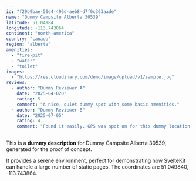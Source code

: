 ```yaml
---
id: "f29b9bae-50e4-496d-aeb8-d7f0c363aade"
name: "Dummy Campsite Alberta 30539"
latitude: 51.04984
longitude: -113.743864
continent: "north-america"
country: "canada"
region: "alberta"
amenities:
  - "fire-pit"
  - "water"
  - "toilet"
images:
  - "https://res.cloudinary.com/demo/image/upload/v1/sample.jpg"
reviews:
  - author: "Dummy Reviewer A"
    date: "2025-04-020"
    rating: 5
    comment: "A nice, quiet dummy spot with some basic amenities."
  - author: "Dummy Reviewer B"
    date: "2025-07-05"
    rating: 4
    comment: "Found it easily. GPS was spot on for this dummy location."
---
```


This is a **dummy description** for Dummy Campsite Alberta 30539, generated for the proof of concept.

It provides a serene environment, perfect for demonstrating how SvelteKit can handle a large number of static pages. The coordinates are 51.049840, -113.743864.
